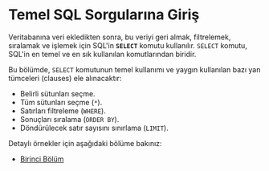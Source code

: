 # Temel SQL Sorgularına Giriş

Veritabanına veri ekledikten sonra, bu veriyi geri almak, filtrelemek, sıralamak ve işlemek için SQL'in **`SELECT`** komutu kullanılır. `SELECT` komutu, SQL'in en temel ve en sık kullanılan komutlarından biridir.

Bu bölümde, `SELECT` komutunun temel kullanımı ve yaygın kullanılan bazı yan tümceleri (clauses) ele alınacaktır:

*   Belirli sütunları seçme.
*   Tüm sütunları seçme (`*`).
*   Satırları filtreleme (`WHERE`).
*   Sonuçları sıralama (`ORDER BY`).
*   Döndürülecek satır sayısını sınırlama (`LIMIT`).

Detaylı örnekler için aşağıdaki bölüme bakınız:

*   [Birinci Bölüm](birinci-boeluem.md)
